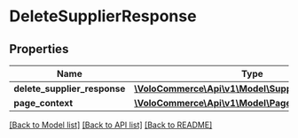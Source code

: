 # DeleteSupplierResponse

## Properties
Name | Type | Description | Notes
------------ | ------------- | ------------- | -------------
**delete_supplier_response** | [**\VoloCommerce\Api\v1\Model\SupplierResponseBean**](SupplierResponseBean.md) |  | [optional] 
**page_context** | [**\VoloCommerce\Api\v1\Model\PageContext**](PageContext.md) |  | [optional] 

[[Back to Model list]](../README.md#documentation-for-models) [[Back to API list]](../README.md#documentation-for-api-endpoints) [[Back to README]](../README.md)


